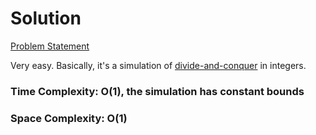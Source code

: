 # Solution

[Problem Statement](https://adventofcode.com/2020/day/5)

Very easy. Basically, it's a simulation of [divide-and-conquer](https://en.wikipedia.org/wiki/Divide-and-conquer_algorithm) in integers.

### Time Complexity: O(1), the simulation has constant bounds
### Space Complexity: O(1)